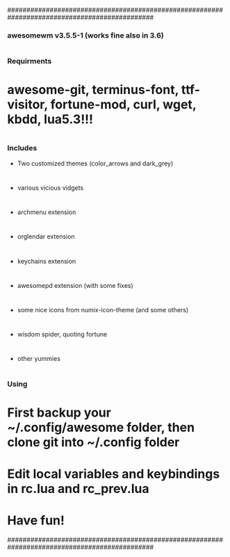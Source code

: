 ##############################################################################################
### awesomewm v3.5.5-1 (works fine also in 3.6) 
#
### Requirments
#
# awesome-git, terminus-font, ttf-visitor, fortune-mod, curl, wget, kbdd, lua5.3!!!
#
### Includes
- Two customized themes (color_arrows and dark_grey)
#
- various vicious vidgets
#
- archmenu extension
#
- orglendar extension
#
- keychains extension
#
- awesomepd extension (with some fixes)
#
- some nice icons from numix-icon-theme (and some others)
#
- wisdom spider, quoting fortune
#
- other yummies
#
### Using
#
# First backup your ~/.config/awesome folder, then clone git into ~/.config folder
#
# Edit local variables and keybindings in rc.lua and rc_prev.lua
#
# Have fun!
##############################################################################################
